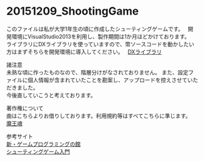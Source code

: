 # 20151209_ShootingGame


このファイルは私が大学1年生の頃に作成したシューティングゲームです。  
開発環境にVisualStudio2013を利用し、製作期間は1か月ほどかけております。  
ライブラリにDXライブラリを使っていますので、幣ソースコードを動かしたい方はまずそちらを開発環境に導入してください。   
 [DXライブラリ](http://dxlib.o.oo7.jp/)   

諸注意  
未熟な頃に作ったものなので、階層分けがなされておりません。 
また、設定ファイルに個人情報が含まれていたことを勘案し、アップロードを控えさせていただきました。  
今後直していこうと考えております。  

著作権について  
曲はこちらよりお借りしております。利用規約等はすべてこちらに準じます。  
 [魔王魂](https://maoudamashii.jokersounds.com/music_rule.html)   
 
参考サイト  
 [新・ゲームプログラミングの館](http://dixq.net/g/index.html)    
 [シューティングゲーム入門](bituse.info/game/shot/)   
 
